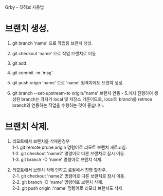 Grby - 깃허브 사용법     

# 브랜치 생성.

1. git branch 'name' 으로 작업용 브랜치 생성.   

2. git checkout 'name' 으로 작업 브랜치로 이동  

3. git add .    

4. git commit -m 'msg'  

5. git push origin 'name' 으로 'name' 원격지에도 브랜치 생성.   

6. git branch --set-upstream-to origin/'name' 브랜치 연동 - 5.까지 진행하여 생성된 branch는 각자가 local 및 저장소 기준이므로, local의 branch를 retmoe branch와 연동하는 작업을 수행하는 것이 좋습니다.




# 브랜치 삭제. 

1. 리모트에서 브랜치를 삭제한경우    
    1-1. git remote prune origin 명령어로 리모트 브랜치 새로고침.    
    1-2. git checkout 'name2' 명령어로 다른 브랜치로 잠시 이동.    
    1-3. git branch -D 'name' 명령어로 브랜치 삭제.    


2. 리모트에서 브랜치 삭제 안하고 로컬에서 진행 할경우.    
    2-1. git checkout 'name2' 명령어로 다른 브랜치로 잠시 이동.    
    2-2. git branch -D 'name' 명령어로 브랜치 삭제.    
    2-3. git push origin :'name' 명령어로 리모티 브랜치도 삭제.    
 


